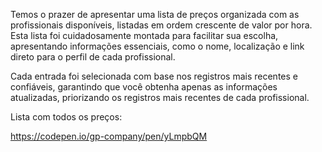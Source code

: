 Temos o prazer de apresentar uma lista de preços organizada com as profissionais disponíveis, listadas em ordem crescente de valor por hora. Esta lista foi cuidadosamente montada para facilitar sua escolha, apresentando informações essenciais, como o nome, localização e link direto para o perfil de cada profissional.

Cada entrada foi selecionada com base nos registros mais recentes e confiáveis, garantindo que você obtenha apenas as informações atualizadas, priorizando os registros mais recentes de cada profissional.

Lista com todos os preços:

https://codepen.io/gp-company/pen/yLmpbQM
